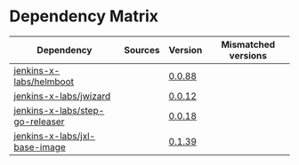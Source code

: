 # Dependency Matrix

Dependency | Sources | Version | Mismatched versions
---------- | ------- | ------- | -------------------
[jenkins-x-labs/helmboot](https://github.com/jenkins-x-labs/helmboot) |  | [0.0.88](https://github.com/jenkins-x-labs/helmboot/releases/tag/v0.0.88) | 
[jenkins-x-labs/jwizard](https://github.com/jenkins-x-labs/jwizard) |  | [0.0.12](https://github.com/jenkins-x-labs/jwizard/releases/tag/v0.0.12) | 
[jenkins-x-labs/step-go-releaser](https://github.com/jenkins-x-labs/step-go-releaser) |  | [0.0.18](https://github.com/jenkins-x-labs/step-go-releaser/releases/tag/v0.0.18) | 
[jenkins-x-labs/jxl-base-image](https://github.com/jenkins-x-labs/jxl-base-image) |  | [0.1.39](https://github.com/jenkins-x-labs/jxl-base-image/releases/tag/v0.1.39) | 
